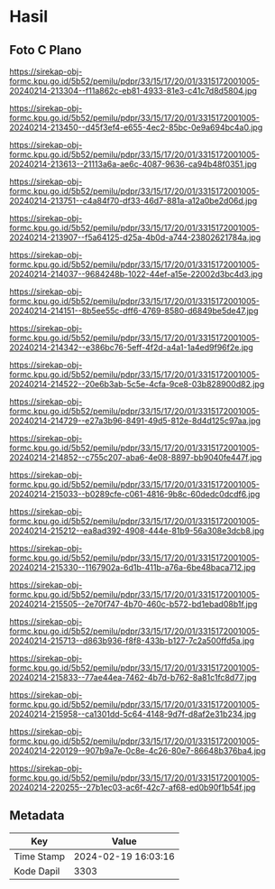 # Hasil

## Foto C Plano

https://sirekap-obj-formc.kpu.go.id/5b52/pemilu/pdpr/33/15/17/20/01/3315172001005-20240214-213304--f11a862c-eb81-4933-81e3-c41c7d8d5804.jpg

https://sirekap-obj-formc.kpu.go.id/5b52/pemilu/pdpr/33/15/17/20/01/3315172001005-20240214-213450--d45f3ef4-e655-4ec2-85bc-0e9a694bc4a0.jpg

https://sirekap-obj-formc.kpu.go.id/5b52/pemilu/pdpr/33/15/17/20/01/3315172001005-20240214-213613--21113a6a-ae6c-4087-9636-ca94b48f0351.jpg

https://sirekap-obj-formc.kpu.go.id/5b52/pemilu/pdpr/33/15/17/20/01/3315172001005-20240214-213751--c4a84f70-df33-46d7-881a-a12a0be2d06d.jpg

https://sirekap-obj-formc.kpu.go.id/5b52/pemilu/pdpr/33/15/17/20/01/3315172001005-20240214-213907--f5a64125-d25a-4b0d-a744-23802621784a.jpg

https://sirekap-obj-formc.kpu.go.id/5b52/pemilu/pdpr/33/15/17/20/01/3315172001005-20240214-214037--9684248b-1022-44ef-a15e-22002d3bc4d3.jpg

https://sirekap-obj-formc.kpu.go.id/5b52/pemilu/pdpr/33/15/17/20/01/3315172001005-20240214-214151--8b5ee55c-dff6-4769-8580-d6849be5de47.jpg

https://sirekap-obj-formc.kpu.go.id/5b52/pemilu/pdpr/33/15/17/20/01/3315172001005-20240214-214342--e386bc76-5eff-4f2d-a4a1-1a4ed9f96f2e.jpg

https://sirekap-obj-formc.kpu.go.id/5b52/pemilu/pdpr/33/15/17/20/01/3315172001005-20240214-214522--20e6b3ab-5c5e-4cfa-9ce8-03b828900d82.jpg

https://sirekap-obj-formc.kpu.go.id/5b52/pemilu/pdpr/33/15/17/20/01/3315172001005-20240214-214729--e27a3b96-8491-49d5-812e-8d4d125c97aa.jpg

https://sirekap-obj-formc.kpu.go.id/5b52/pemilu/pdpr/33/15/17/20/01/3315172001005-20240214-214852--c755c207-aba6-4e08-8897-bb9040fe447f.jpg

https://sirekap-obj-formc.kpu.go.id/5b52/pemilu/pdpr/33/15/17/20/01/3315172001005-20240214-215033--b0289cfe-c061-4816-9b8c-60dedc0dcdf6.jpg

https://sirekap-obj-formc.kpu.go.id/5b52/pemilu/pdpr/33/15/17/20/01/3315172001005-20240214-215212--ea8ad392-4908-444e-81b9-56a308e3dcb8.jpg

https://sirekap-obj-formc.kpu.go.id/5b52/pemilu/pdpr/33/15/17/20/01/3315172001005-20240214-215330--1167902a-6d1b-411b-a76a-6be48baca712.jpg

https://sirekap-obj-formc.kpu.go.id/5b52/pemilu/pdpr/33/15/17/20/01/3315172001005-20240214-215505--2e70f747-4b70-460c-b572-bd1ebad08b1f.jpg

https://sirekap-obj-formc.kpu.go.id/5b52/pemilu/pdpr/33/15/17/20/01/3315172001005-20240214-215713--d863b936-f8f8-433b-b127-7c2a500ffd5a.jpg

https://sirekap-obj-formc.kpu.go.id/5b52/pemilu/pdpr/33/15/17/20/01/3315172001005-20240214-215833--77ae44ea-7462-4b7d-b762-8a81c1fc8d77.jpg

https://sirekap-obj-formc.kpu.go.id/5b52/pemilu/pdpr/33/15/17/20/01/3315172001005-20240214-215958--ca1301dd-5c64-4148-9d7f-d8af2e31b234.jpg

https://sirekap-obj-formc.kpu.go.id/5b52/pemilu/pdpr/33/15/17/20/01/3315172001005-20240214-220129--907b9a7e-0c8e-4c26-80e7-86648b376ba4.jpg

https://sirekap-obj-formc.kpu.go.id/5b52/pemilu/pdpr/33/15/17/20/01/3315172001005-20240214-220255--27b1ec03-ac6f-42c7-af68-ed0b90f1b54f.jpg


## Metadata

| Key        | Value               |
| ---------- | ------------------- |
| Time Stamp | 2024-02-19 16:03:16 |
| Kode Dapil | 3303                |



